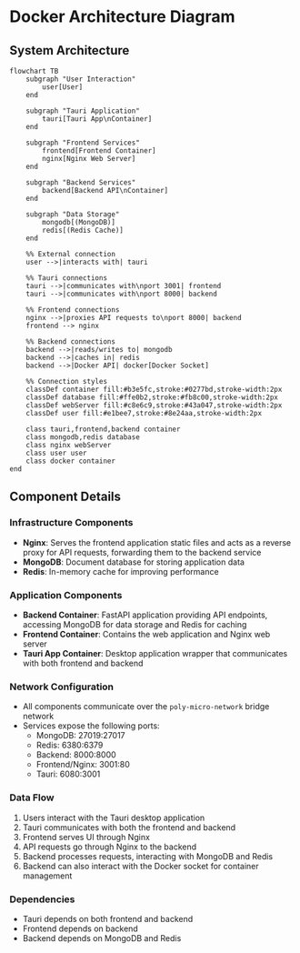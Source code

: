 # Docker Architecture Diagram

## System Architecture

```mermaid
flowchart TB
    subgraph "User Interaction"
        user[User]
    end

    subgraph "Tauri Application"
        tauri[Tauri App\nContainer]
    end

    subgraph "Frontend Services"
        frontend[Frontend Container]
        nginx[Nginx Web Server]
    end

    subgraph "Backend Services"
        backend[Backend API\nContainer]
    end

    subgraph "Data Storage"
        mongodb[(MongoDB)]
        redis[(Redis Cache)]
    end

    %% External connection
    user -->|interacts with| tauri
    
    %% Tauri connections
    tauri -->|communicates with\nport 3001| frontend
    tauri -->|communicates with\nport 8000| backend
    
    %% Frontend connections
    nginx -->|proxies API requests to\nport 8000| backend
    frontend --> nginx
    
    %% Backend connections
    backend -->|reads/writes to| mongodb
    backend -->|caches in| redis
    backend -->|Docker API| docker[Docker Socket]

    %% Connection styles
    classDef container fill:#b3e5fc,stroke:#0277bd,stroke-width:2px
    classDef database fill:#ffe0b2,stroke:#fb8c00,stroke-width:2px
    classDef webServer fill:#c8e6c9,stroke:#43a047,stroke-width:2px
    classDef user fill:#e1bee7,stroke:#8e24aa,stroke-width:2px
    
    class tauri,frontend,backend container
    class mongodb,redis database
    class nginx webServer
    class user user
    class docker container
end
```

## Component Details

### Infrastructure Components
- **Nginx**: Serves the frontend application static files and acts as a reverse proxy for API requests, forwarding them to the backend service
- **MongoDB**: Document database for storing application data
- **Redis**: In-memory cache for improving performance

### Application Components
- **Backend Container**: FastAPI application providing API endpoints, accessing MongoDB for data storage and Redis for caching
- **Frontend Container**: Contains the web application and Nginx web server
- **Tauri App Container**: Desktop application wrapper that communicates with both frontend and backend

### Network Configuration
- All components communicate over the `poly-micro-network` bridge network
- Services expose the following ports:
  - MongoDB: 27019:27017
  - Redis: 6380:6379
  - Backend: 8000:8000
  - Frontend/Nginx: 3001:80
  - Tauri: 6080:3001

### Data Flow
1. Users interact with the Tauri desktop application
2. Tauri communicates with both the frontend and backend
3. Frontend serves UI through Nginx
4. API requests go through Nginx to the backend
5. Backend processes requests, interacting with MongoDB and Redis
6. Backend can also interact with the Docker socket for container management

### Dependencies
- Tauri depends on both frontend and backend
- Frontend depends on backend
- Backend depends on MongoDB and Redis
